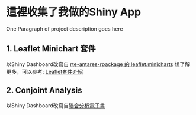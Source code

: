 # 這裡收集了我做的Shiny App

One Paragraph of project description goes here

## 1. Leaflet Minichart 套件

以Shiny Dashboard改寫自 [rte-antares-rpackage 的 leaflet.minicharts](https://github.com/rte-antares-rpackage/leaflet.minicharts)
想了解更多，可以參考: [Leaflet套件介紹](https://rpubs.com/RitaTang/leaflet)

## 2. Conjoint Analysis

以Shiny Dashboard改寫自[聯合分析電子書](https://bap.cm.nsysu.edu.tw/conjoint_book/index.html)
